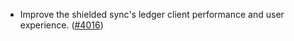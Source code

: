 - Improve the shielded sync's ledger client performance and user experience.
  ([\#4016](https://github.com/anoma/namada/pull/4016))